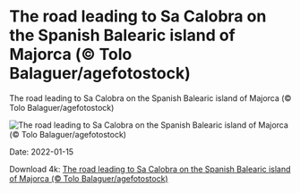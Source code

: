 # The road leading to Sa Calobra on the Spanish Balearic island of Majorca (© Tolo Balaguer/agefotostock)

The road leading to Sa Calobra on the Spanish Balearic island of Majorca (© Tolo Balaguer/agefotostock)

![The road leading to Sa Calobra on the Spanish Balearic island of Majorca (© Tolo Balaguer/agefotostock)](https://bing.com/th?id=OHR.SaCalobra_EN-US0398649435_UHD.jpg&w=1024&h=576)

Date: 2022-01-15

Download 4k: [The road leading to Sa Calobra on the Spanish Balearic island of Majorca (© Tolo Balaguer/agefotostock)](https://bing.com/th?id=OHR.SaCalobra_EN-US0398649435_UHD.jpg)

